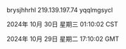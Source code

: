 brysjhhrhl 219.139.197.74 yqqlmgsycl

2024年 10月 30日 星期三 01:10:02 CST

2024年 10月 29日 星期二 17:10:02 GMT
